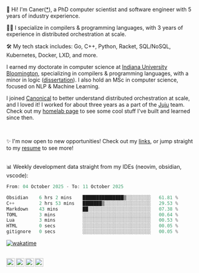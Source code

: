 👋 Hi! I'm Caner([*](https://home.dericilab.live/assets/audio/name-pronunciation.opus)), a PhD computer scientist and software engineer with 5 years of industry experience.

🧙‍♂️ I specialize in compilers & programming languages, with 3 years of experience in distributed orchestration at scale.

🛠️ My tech stack includes: Go, C++, Python, Racket, SQL/NoSQL, Kubernetes, Docker, LXD, and more.

I earned my doctorate in computer science at [Indiana University Bloomington](https://sice.indiana.edu/), specializing in compilers & programming languages, with a minor in logic ([dissertation](https://github.com/cderici/dissertation)). I also hold an MSc in computer science, focused on NLP & Machine Learning.

I joined [Canonical](https://github.com/canonical) to better understand distributed orchestration at scale, and I loved it! I worked for about three years as a part of the [Juju](https://github.com/juju/juju) team. Check out my [homelab page](https://home.dericilab.live/homelab/) to see some cool stuff I've built and learned since then.

<br>

✨ I'm now open to new opportunities! Check out my [links](https://dericilab.live/), or jump straight to my [resume](https://home.dericilab.live/assets/docs/CanerDerici_Resume.pdf) to see more! <br><br>

📊 Weekly development data straight from my IDEs (neovim, obsidian, vscode):

<!--START_SECTION:waka-->

```go
From: 04 October 2025 - To: 11 October 2025

Obsidian    6 hrs 2 mins    ███████████████▒░░░░░░░░░   61.81 %
C++         2 hrs 53 mins   ███████▒░░░░░░░░░░░░░░░░░   29.53 %
Markdown    43 mins         ██░░░░░░░░░░░░░░░░░░░░░░░   07.38 %
TOML        3 mins          ░░░░░░░░░░░░░░░░░░░░░░░░░   00.64 %
Lua         3 mins          ░░░░░░░░░░░░░░░░░░░░░░░░░   00.53 %
HTML        0 secs          ░░░░░░░░░░░░░░░░░░░░░░░░░   00.05 %
gitignore   0 secs          ░░░░░░░░░░░░░░░░░░░░░░░░░   00.05 %
```

<!--END_SECTION:waka-->

[![wakatime](https://wakatime.com/badge/user/afc0c5fb-feac-4830-8928-4c313fba9d55.svg)](https://wakatime.com/@afc0c5fb-feac-4830-8928-4c313fba9d55)


<!-- 

![Some github stats](https://github-readme-stats.vercel.app/api?username=cderici&show_icons=true&theme=radical&hide_border=true&hide=stars,contribs) 

-->

<br>

<a href="https://cderici.github.io/">
  <img align="left" alt="Homepage" width="22px" src="https://github.com/elax46/custom-brand-icons/blob/main/icon-svg/tabbar-home.svg" />
</a>
<a href="https://www.linkedin.com/in/caner-derici-0619b0aa">
  <img align="left" alt="LinkedIN" width="22px" src="https://upload.wikimedia.org/wikipedia/commons/8/81/LinkedIn_icon.svg" />
</a>
<a href="https://www.instagram.com/caner.derici/">
  <img align="left" alt="Instagram" width="22px" src="https://raw.githubusercontent.com/hussainweb/hussainweb/main/icons/instagram.png" />
</a>
<a href="https://twitter.com/canerderici">
  <img align="left" alt="Twitter" width="22px" src="https://upload.wikimedia.org/wikipedia/commons/6/6f/Logo_of_Twitter.svg" />
</a>





<!--
**cderici/cderici** is a ✨ _special_ ✨ repository because its `README.md` (this file) appears on your GitHub profile.

Here are some ideas to get you started:

- 🔭 I’m currently working on ...
- 🌱 I’m currently learning ...
- 👯 I’m looking to collaborate on ...
- 🤔 I’m looking for help with ...
- 💬 Ask me about ...
- 📫 How to reach me: ...
- 😄 Pronouns: ...
- ⚡ Fun fact: ...
-->
